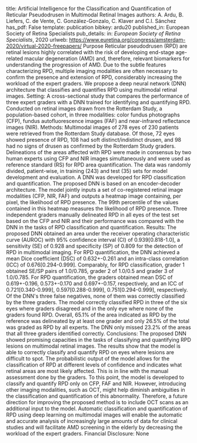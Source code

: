 title: Artificial Intelligence for the Classification and Quantification of Reticular Pseudodrusen in Multimodal Retinal Images
authors: A. Ardu, B. Liefers, C. de Vente, C. González-Gonzalo, C. Klaver and C.I. Sánchez
has_pdf: False
template: publication
bibkey: ardu20
published_in: European Society of Retina Specialists
pub_details: in: <i>European Society of Retina Specialists</i>, 2020
urlweb: https://www.euretina.org/congress/amsterdam-2020/virtual-2020-freepapers/
Purpose Reticular pseudodrusen (RPD) are retinal lesions highly correlated with the risk of developing end-stage age-related macular degeneration (AMD) and, therefore, relevant biomarkers for understanding the progression of AMD. Due to the subtle features characterizing RPD, multiple imaging modalities are often necessary to confirm the presence and extension of RPD, considerably increasing the workload of the expert graders. We propose a deep neural network (DNN) architecture that classifies and quantifies RPD using multimodal retinal images. Setting: A cross-sectional study that compares the performance of three expert graders with a DNN trained for identifying and quantifying RPD. Conducted on retinal images drawn from the Rotterdam Study, a population-based cohort, in three modalities: color fundus photographs (CFP), fundus autofluorescence images (FAF) and near-infrared reflectance images (NIR). Methods: Multimodal images of 278 eyes of 230 patients were retrieved from the Rotterdam Study database. Of those, 72 eyes showed presence of RPD, 108 had soft distinct/indistinct drusen, and 98 had no signs of drusen as confirmed by the Rotterdam Study graders. Delineations of the areas affected with RPD were made in consensus by two human experts using CFP and NIR images simultaneously and were used as reference standard (RS) for RPD area quantification. The data was randomly divided, patient-wise, in training (243) and test (35) sets for model development and evaluation. A DNN was developed for RPD classification and quantification. The proposed DNN is based on an encoder-decoder architecture. The model jointly inputs a set of co-registered retinal image modalities (CFP, NIR, FAF) and outputs a heatmap image containing, per pixel, the likelihood of RPD presence. The 99th percentile of the values contained in this heatmap measures the likelihood of RPD presence. Three independent graders manually delineated RPD in all eyes of the test set based on the CFP and NIR and their performance was compared with the DNN in the tasks of RPD classification and quantification. Results: The proposed DNN obtained an area under the receiver operating characteristic curve (AUROC) with 95% confidence interval (CI) of 0.939[0.818-1.0], a sensitivity (SE) of 0.928 and specificity (SP) of 0.809 for the detection of RPD in multimodal imaging. For RPD quantification, the DNN achieved a mean Dice coefficient (DSC) of 0.632+-0.261 and an intra-class correlation (ICC) of 0.676[0.294-0.999]. Comparably, for RPD classification, grader 1 obtained SE/SP pairs of 1.0/0.785, grader 2 of 1.0/0.5 and grader 3 of 1.0/0.785. For RPD quantification, the graders obtained mean DSC of 0.619+-0.196, 0.573+-0.170 and 0.697+-0.157, respectively, and an ICC of 0.721[0.340-0.999], 0.597[0.288-0.999], 0.751[0.294-0.999], respectively. Of the DNN's three false negatives, none of them was correctly classified by the three graders. The model correctly classified RPD in three of the six eyes where graders disagreed and in the only eye where none of the graders found RPD. Overall, 65.1% of the area indicated as RPD by the reference was delineated by at least one grader and only 26.5% of the total was graded as RPD by all experts. The DNN only missed 23.2% of the areas that all three graders identified correctly. Conclusions: The proposed DNN showed promising capacities in the tasks of classifying and quantifying RPD lesions on multimodal retinal images. The results show that the model is able to correctly classify and quantify RPD on eyes where lesions are difficult to spot. The probabilistic output of the model allows for the classification of RPD at different levels of confidence and indicates what retinal areas are most likely affected. This is in line with the manual assessment done by the graders. To this point, the model is developed to classify and quantify RPD only on CFP, FAF and NIR. However, introducing other imaging modalities, such as OCT, might help diminish ambiguities in the classification and quantification of this abnormality. Therefore, a future direction for improving the proposed method is to include OCT scans as an additional input to the model. Automatic classification and quantification of RPD using deep learning on multimodal images will enable the automatic and accurate analysis of increasingly large amounts of data for clinical studies and will facilitate AMD screening in the elderly  by decreasing the workload of the expert graders. Financial Disclosure: None

